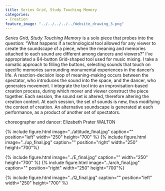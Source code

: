 ```yaml
---
title: Series Grid, Study Touching Memory
categories:
- Creation
feature_image: "../../../../../Website_drawing_3.png"
---
```


*Series Grid, Study Touching Memory* is a solo piece that probes into the question: “What happens if a technological tool allowed for any viewer to create the soundscape of a piece, when the meaning and memories attached to each sound are different among dancers and viewers?” I’ve appropriated a 64-button Grid-shaped tool used for music mixing. I take a somatic approach to filling the buttons, selecting sounds that touch on specific memories surrounding monumental experiences in the dancer’s life. A reaction-decision loop of meaning-making occurs between the spectator, who introduces the sound into the space, and the dancer, who generates movement. I integrate the tool into an improvisation-based creation process, during which mover and viewer construct the piece together. Each session, the sound set is altered, therefore altering the creation context. At each session, the set of sounds is new, thus modifying the context of creation. An alternative soundscape is generated at each performance, as a product of another set of spectators.

choreographer and dancer: Elizabeth Prater WALTON 

{% include figure.html image="../attitude_final.jpg" caption="" position="left" width="250" height="700" %} {% include figure.html image="../up_final.jpg" caption="" position="right" width="250" height="700"%}

{% include figure.html image="../E_final.jpg" caption="" width="250" height="700" %} {% include figure.html image="../arch_final.jpg" caption="" position="right" width="250" height="700"%}

{% include figure.html image="../Q_final.jpg" caption="" position="left" width="250" height="700" %}
